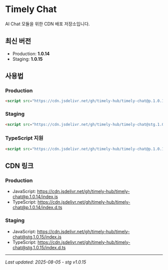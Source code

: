 # Timely Chat

AI Chat 모듈을 위한 CDN 배포 저장소입니다.

## 최신 버전
- Production: **1.0.14**
- Staging: **1.0.15**

## 사용법

### Production
```html
<script src="https://cdn.jsdelivr.net/gh/timely-hub/timely-chat@p.1.0.14/index.js"></script>
```

### Staging
```html
<script src="https://cdn.jsdelivr.net/gh/timely-hub/timely-chat@stg.1.0.15/index.js"></script>
```

### TypeScript 지원
```html
<script src="https://cdn.jsdelivr.net/gh/timely-hub/timely-chat@p.1.0.14/index.d.ts"></script>
```

## CDN 링크

### Production
- JavaScript: https://cdn.jsdelivr.net/gh/timely-hub/timely-chat@p.1.0.14/index.js
- TypeScript: https://cdn.jsdelivr.net/gh/timely-hub/timely-chat@p.1.0.14/index.d.ts

### Staging
- JavaScript: https://cdn.jsdelivr.net/gh/timely-hub/timely-chat@stg.1.0.15/index.js
- TypeScript: https://cdn.jsdelivr.net/gh/timely-hub/timely-chat@stg.1.0.15/index.d.ts

---
*Last updated: 2025-08-05 - stg v1.0.15*
